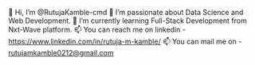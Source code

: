 👋 Hi, I’m @RutujaKamble-cmd
👀 I’m passionate about Data Science and Web Development.
🌱 I’m currently learning Full-Stack Development from Nxt-Wave platform.
📫 You can reach me on linkedin - https://www.linkedin.com/in/rutuja-m-kamble/
📫 You can mail me on - rutujamkamble0212@gmail.com
